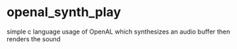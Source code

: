 openal_synth_play
=================

simple c language usage of OpenAL which synthesizes an audio buffer then renders the sound
